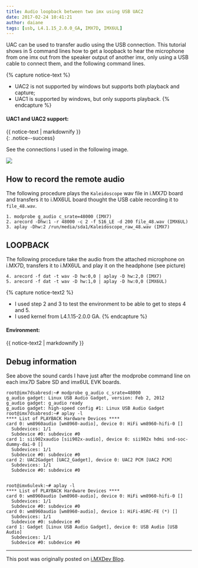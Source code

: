 ```yaml
---
title: Audio loopback between two imx using USB UAC2
date: 2017-02-24 10:41:21
author: daiane
tags: [usb, L4.1.15_2.0.0_GA, IMX7D, IMX6UL]
---
```


UAC can be used to transfer audio using the USB connection. This tutorial shows
in 5 command lines how to get a loopback to hear the microphone from one imx out
from the speaker output of another imx, only using a USB cable to connect them,
and the following command lines.


{% capture notice-text %}
* UAC2 is not supported by windows but supports both playback and capture;
* UAC1 is supported by windows, but only supports playback.
{% endcapture %}


<div class="notice--success">
  <h4>UAC1 and UAC2 support:</h4>
  {{ notice-text | markdownify }}
</div>
{: .notice--success}

See the connections I used in the following image.

<img src="{{ absolute_url }}/images/audio-loopback.jpg ">

How to record the remote audio
----------

The following procedure plays the `Kaleidoscope` wav file in i.MX7D board and
transfers it to i.MX6UL board thought the USB cable recording it to `file_48.wav`.

```
1. modprobe g_audio c_srate=48000 (IMX7)
2. arecord -Dhw:1 -r 48000 -c 2 -f S16_LE -d 200 file_48.wav (IMX6UL)
3. aplay -Dhw:2 /run/media/sda1/Kaleidoscope_raw_48.wav (IMX7)
```

LOOPBACK
--------

The following procedure take the audio from the attached microphone on i.MX7D,
transfers it to i.MX6UL and play it on the headphone (see picture)

```
4. arecord -f dat -t wav -D hw:0,0 | aplay -D hw:2,0 (IMX7)
5. arecord -f dat -t wav -D hw:1,0 | aplay -D hw:0,0 (IMX6UL)
```


{% capture notice-text2 %}

* I used step 2 and 3 to test the environment to be able to get to steps 4 and 5.
* I used kernel from L4.1.15-2.0.0 GA.
{% endcapture %}


<div class="notice--info">
  <h4>Environment:</h4>
  {{ notice-text2 | markdownify }}
</div>

Debug information
-----------------

See above the sound cards I have just after the modprobe command line on each
imx7D Sabre SD and imx6UL EVK boards.

```
root@imx7dsabresd:~# modprobe g_audio c_srate=48000
g_audio gadget: Linux USB Audio Gadget, version: Feb 2, 2012
g_audio gadget: g_audio ready
g_audio gadget: high-speed config #1: Linux USB Audio Gadget
root@imx7dsabresd:~# aplay -l
**** List of PLAYBACK Hardware Devices ****
card 0: wm8960audio [wm8960-audio], device 0: HiFi wm8960-hifi-0 []
  Subdevices: 1/1
  Subdevice #0: subdevice #0
card 1: sii902xaudio [sii902x-audio], device 0: sii902x hdmi snd-soc-dummy-dai-0 []
  Subdevices: 1/1
  Subdevice #0: subdevice #0
card 2: UAC2Gadget [UAC2_Gadget], device 0: UAC2 PCM [UAC2 PCM]
  Subdevices: 1/1
  Subdevice #0: subdevice #0


root@imx6ulevk:~# aplay -l
**** List of PLAYBACK Hardware Devices ****
card 0: wm8960audio [wm8960-audio], device 0: HiFi wm8960-hifi-0 []
  Subdevices: 1/1
  Subdevice #0: subdevice #0
card 0: wm8960audio [wm8960-audio], device 1: HiFi-ASRC-FE (*) []
  Subdevices: 1/1
  Subdevice #0: subdevice #0
card 1: Gadget [Linux USB Audio Gadget], device 0: USB Audio [USB Audio]
  Subdevices: 1/1
  Subdevice #0: subdevice #0
```

---
This post was originally posted on [i.MXDev Blog](https://imxdev.gitlab.io/).
